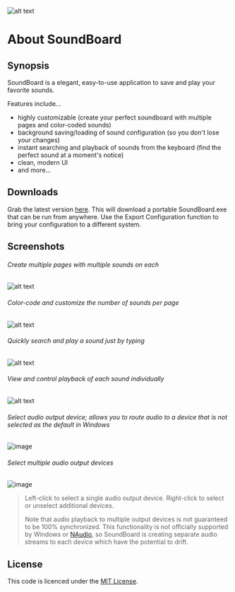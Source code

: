 ![alt text](https://s9.postimg.cc/n3e4vsb5b/logo.png "SoundBoard Logo")

# About SoundBoard

## Synopsis

SoundBoard is a elegant, easy-to-use application to save and play your favorite sounds.

Features include...
* highly customizable (create your perfect soundboard with multiple pages and color-coded sounds)
* background saving/loading of sound configuration (so you don't lose your changes)
* instant searching and playback of sounds from the keyboard (find the perfect sound at a moment's notice)
* clean, modern UI
* and more...

## Downloads

Grab the latest version [here](https://github.com/micahmo/SoundBoard/releases/latest/download/SoundBoard.exe). This will download a portable SoundBoard.exe that can be run from anywhere. Use the Export Configuration function to bring your configuration to a different system.


## Screenshots

###### Create multiple pages with multiple sounds on each
![alt text](https://i.postimg.cc/rwnDXNfN/2019-09-02-15-30-42-Glow-Window.png "Overview1")

###### Color-code and customize the number of sounds per page
![alt text](https://i.postimg.cc/SR6GDv7r/2019-09-02-15-33-07-Glow-Window.png "Overview2")

###### Quickly search and play a sound just by typing
![alt text](https://i.postimg.cc/4NXvXwQD/2019-09-02-15-33-53-Glow-Window.png "Overview3")

###### View and control playback of each sound individually
![alt text](https://i.postimg.cc/4xPHBgCy/2019-09-02-15-39-46-Glow-Window.png "Overview")

###### Select audio output device; allows you to route audio to a device that is not selected as the default in Windows

![image](https://user-images.githubusercontent.com/7417301/147796828-5dacc1a5-9056-4437-8210-1154a5098920.png)

###### Select multiple audio output devices

![image](https://user-images.githubusercontent.com/7417301/147796839-bb8d0abc-88a0-42e1-9c3a-b4b510c3e9d6.png)

> Left-click to select a single audio output device. Right-click to select or unselect additional devices.
>  
> Note that audio playback to multiple output devices is not guaranteed to be 100% synchronized. This functionality is not officially supported by Windows or [NAudio](https://github.com/naudio/NAudio), so SoundBoard is creating separate audio streams to each device which have the potential to drift.

## License

This code is licenced under the [MIT License](https://opensource.org/licenses/MIT).
